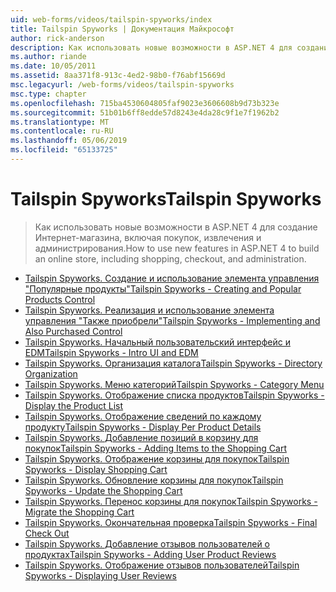 ```yaml
---
uid: web-forms/videos/tailspin-spyworks/index
title: Tailspin Spyworks | Документация Майкрософт
author: rick-anderson
description: Как использовать новые возможности в ASP.NET 4 для создание Интернет-магазина, включая покупок, извлечения и администрирования.
ms.author: riande
ms.date: 10/05/2011
ms.assetid: 8aa371f8-913c-4ed2-98b0-f76abf15669d
msc.legacyurl: /web-forms/videos/tailspin-spyworks
msc.type: chapter
ms.openlocfilehash: 715ba4530604805faf9023e3606608b9d73b323e
ms.sourcegitcommit: 51b01b6ff8edde57d8243e4da28c9f1e7f1962b2
ms.translationtype: MT
ms.contentlocale: ru-RU
ms.lasthandoff: 05/06/2019
ms.locfileid: "65133725"
---
```

# <a name="tailspin-spyworks"></a><span data-ttu-id="9160b-103">Tailspin Spyworks</span><span class="sxs-lookup"><span data-stu-id="9160b-103">Tailspin Spyworks</span></span>

> <span data-ttu-id="9160b-104">Как использовать новые возможности в ASP.NET 4 для создание Интернет-магазина, включая покупок, извлечения и администрирования.</span><span class="sxs-lookup"><span data-stu-id="9160b-104">How to use new features in ASP.NET 4 to build an online store, including shopping, checkout, and administration.</span></span>

- [<span data-ttu-id="9160b-105">Tailspin Spyworks. Создание и использование элемента управления "Популярные продукты"</span><span class="sxs-lookup"><span data-stu-id="9160b-105">Tailspin Spyworks - Creating and Popular Products Control</span></span>](tailspin-spyworks-creating-and-using-the-popular-products-control.md)
- [<span data-ttu-id="9160b-106">Tailspin Spyworks. Реализация и использование элемента управления "Также приобрели"</span><span class="sxs-lookup"><span data-stu-id="9160b-106">Tailspin Spyworks - Implementing and Also Purchased Control</span></span>](tailspin-spyworks-implementing-and-using-the-also-purchased-control.md)
- [<span data-ttu-id="9160b-107">Tailspin Spyworks. Начальный пользовательский интерфейс и EDM</span><span class="sxs-lookup"><span data-stu-id="9160b-107">Tailspin Spyworks - Intro UI and EDM</span></span>](tailspin-spyworks-intro-ui-and-edm.md)
- [<span data-ttu-id="9160b-108">Tailspin Spyworks. Организация каталога</span><span class="sxs-lookup"><span data-stu-id="9160b-108">Tailspin Spyworks - Directory Organization</span></span>](tailspin-spyworks-directory-organization.md)
- [<span data-ttu-id="9160b-109">Tailspin Spyworks. Меню категорий</span><span class="sxs-lookup"><span data-stu-id="9160b-109">Tailspin Spyworks - Category Menu</span></span>](tailspin-spyworks-category-menu.md)
- [<span data-ttu-id="9160b-110">Tailspin Spyworks. Отображение списка продуктов</span><span class="sxs-lookup"><span data-stu-id="9160b-110">Tailspin Spyworks - Display the Product List</span></span>](tailspin-spyworks-display-the-product-list.md)
- [<span data-ttu-id="9160b-111">Tailspin Spyworks. Отображение сведений по каждому продукту</span><span class="sxs-lookup"><span data-stu-id="9160b-111">Tailspin Spyworks - Display Per Product Details</span></span>](tailspin-spyworks-display-per-product-details.md)
- [<span data-ttu-id="9160b-112">Tailspin Spyworks. Добавление позиций в корзину для покупок</span><span class="sxs-lookup"><span data-stu-id="9160b-112">Tailspin Spyworks - Adding Items to the Shopping Cart</span></span>](tailspin-spyworks-adding-items-to-the-shopping-cart.md)
- [<span data-ttu-id="9160b-113">Tailspin Spyworks. Отображение корзины для покупок</span><span class="sxs-lookup"><span data-stu-id="9160b-113">Tailspin Spyworks - Display Shopping Cart</span></span>](tailspin-spyworks-display-shopping-cart.md)
- [<span data-ttu-id="9160b-114">Tailspin Spyworks. Обновление корзины для покупок</span><span class="sxs-lookup"><span data-stu-id="9160b-114">Tailspin Spyworks - Update the Shopping Cart</span></span>](tailspin-spyworks-update-the-shopping-cart.md)
- [<span data-ttu-id="9160b-115">Tailspin Spyworks. Перенос корзины для покупок</span><span class="sxs-lookup"><span data-stu-id="9160b-115">Tailspin Spyworks - Migrate the Shopping Cart</span></span>](tailspin-spyworks-migrate-the-shopping-cart.md)
- [<span data-ttu-id="9160b-116">Tailspin Spyworks. Окончательная проверка</span><span class="sxs-lookup"><span data-stu-id="9160b-116">Tailspin Spyworks - Final Check Out</span></span>](tailspin-spyworks-final-check-out.md)
- [<span data-ttu-id="9160b-117">Tailspin Spyworks. Добавление отзывов пользователей о продуктах</span><span class="sxs-lookup"><span data-stu-id="9160b-117">Tailspin Spyworks - Adding User Product Reviews</span></span>](tailspin-spyworks-adding-user-product-reviews.md)
- [<span data-ttu-id="9160b-118">Tailspin Spyworks. Отображение отзывов пользователей</span><span class="sxs-lookup"><span data-stu-id="9160b-118">Tailspin Spyworks - Displaying User Reviews</span></span>](tailspin-spyworks-displaying-user-reviews.md)
